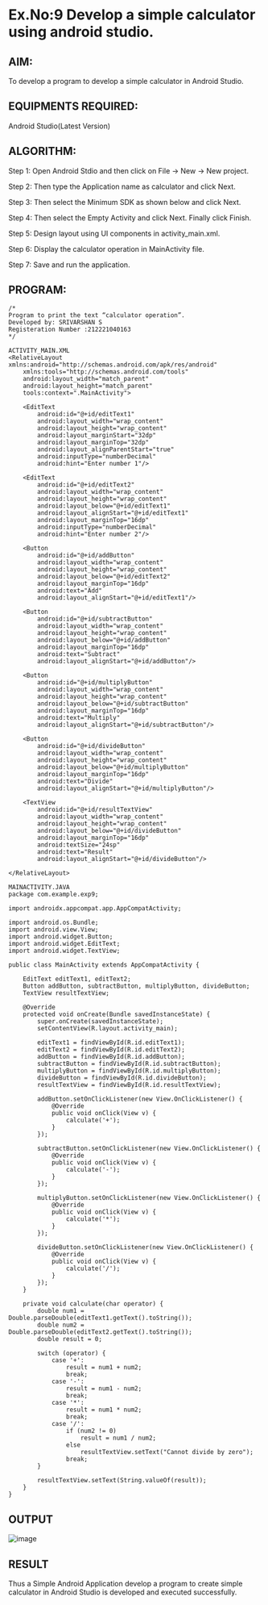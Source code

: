 # Ex.No:9 Develop a simple calculator using android studio.

## AIM:

To develop a program to develop a simple calculator in Android Studio.

## EQUIPMENTS REQUIRED:

Android Studio(Latest Version)

## ALGORITHM:

Step 1: Open Android Stdio and then click on File -> New -> New project.

Step 2: Then type the Application name as calculator and click Next. 

Step 3: Then select the Minimum SDK as shown below and click Next.

Step 4: Then select the Empty Activity and click Next. Finally click Finish.

Step 5: Design layout using UI components in activity_main.xml.

Step 6: Display the calculator operation in MainActivity file.

Step 7: Save and run the application.

## PROGRAM:
```
/*
Program to print the text “calculator operation”.
Developed by: SRIVARSHAN S
Registeration Number :212221040163
*/
```
```
ACTIVITY_MAIN.XML
<RelativeLayout xmlns:android="http://schemas.android.com/apk/res/android"
    xmlns:tools="http://schemas.android.com/tools"
    android:layout_width="match_parent"
    android:layout_height="match_parent"
    tools:context=".MainActivity">

    <EditText
        android:id="@+id/editText1"
        android:layout_width="wrap_content"
        android:layout_height="wrap_content"
        android:layout_marginStart="32dp"
        android:layout_marginTop="32dp"
        android:layout_alignParentStart="true"
        android:inputType="numberDecimal"
        android:hint="Enter number 1"/>

    <EditText
        android:id="@+id/editText2"
        android:layout_width="wrap_content"
        android:layout_height="wrap_content"
        android:layout_below="@+id/editText1"
        android:layout_alignStart="@+id/editText1"
        android:layout_marginTop="16dp"
        android:inputType="numberDecimal"
        android:hint="Enter number 2"/>

    <Button
        android:id="@+id/addButton"
        android:layout_width="wrap_content"
        android:layout_height="wrap_content"
        android:layout_below="@+id/editText2"
        android:layout_marginTop="16dp"
        android:text="Add"
        android:layout_alignStart="@+id/editText1"/>

    <Button
        android:id="@+id/subtractButton"
        android:layout_width="wrap_content"
        android:layout_height="wrap_content"
        android:layout_below="@+id/addButton"
        android:layout_marginTop="16dp"
        android:text="Subtract"
        android:layout_alignStart="@+id/addButton"/>

    <Button
        android:id="@+id/multiplyButton"
        android:layout_width="wrap_content"
        android:layout_height="wrap_content"
        android:layout_below="@+id/subtractButton"
        android:layout_marginTop="16dp"
        android:text="Multiply"
        android:layout_alignStart="@+id/subtractButton"/>

    <Button
        android:id="@+id/divideButton"
        android:layout_width="wrap_content"
        android:layout_height="wrap_content"
        android:layout_below="@+id/multiplyButton"
        android:layout_marginTop="16dp"
        android:text="Divide"
        android:layout_alignStart="@+id/multiplyButton"/>

    <TextView
        android:id="@+id/resultTextView"
        android:layout_width="wrap_content"
        android:layout_height="wrap_content"
        android:layout_below="@+id/divideButton"
        android:layout_marginTop="16dp"
        android:textSize="24sp"
        android:text="Result"
        android:layout_alignStart="@+id/divideButton"/>

</RelativeLayout>
```
```
MAINACTIVITY.JAVA
package com.example.exp9;

import androidx.appcompat.app.AppCompatActivity;

import android.os.Bundle;
import android.view.View;
import android.widget.Button;
import android.widget.EditText;
import android.widget.TextView;

public class MainActivity extends AppCompatActivity {

    EditText editText1, editText2;
    Button addButton, subtractButton, multiplyButton, divideButton;
    TextView resultTextView;

    @Override
    protected void onCreate(Bundle savedInstanceState) {
        super.onCreate(savedInstanceState);
        setContentView(R.layout.activity_main);

        editText1 = findViewById(R.id.editText1);
        editText2 = findViewById(R.id.editText2);
        addButton = findViewById(R.id.addButton);
        subtractButton = findViewById(R.id.subtractButton);
        multiplyButton = findViewById(R.id.multiplyButton);
        divideButton = findViewById(R.id.divideButton);
        resultTextView = findViewById(R.id.resultTextView);

        addButton.setOnClickListener(new View.OnClickListener() {
            @Override
            public void onClick(View v) {
                calculate('+');
            }
        });

        subtractButton.setOnClickListener(new View.OnClickListener() {
            @Override
            public void onClick(View v) {
                calculate('-');
            }
        });

        multiplyButton.setOnClickListener(new View.OnClickListener() {
            @Override
            public void onClick(View v) {
                calculate('*');
            }
        });

        divideButton.setOnClickListener(new View.OnClickListener() {
            @Override
            public void onClick(View v) {
                calculate('/');
            }
        });
    }

    private void calculate(char operator) {
        double num1 = Double.parseDouble(editText1.getText().toString());
        double num2 = Double.parseDouble(editText2.getText().toString());
        double result = 0;

        switch (operator) {
            case '+':
                result = num1 + num2;
                break;
            case '-':
                result = num1 - num2;
                break;
            case '*':
                result = num1 * num2;
                break;
            case '/':
                if (num2 != 0)
                    result = num1 / num2;
                else
                    resultTextView.setText("Cannot divide by zero");
                break;
        }

        resultTextView.setText(String.valueOf(result));
    }
}

```

## OUTPUT
![image](https://github.com/srivarshan123/simplecalculator/assets/103185133/17ae42d2-b316-4a57-b549-8e5084b98655)





## RESULT
Thus a Simple Android Application develop a program to create simple calculator in Android Studio is developed and executed successfully.
